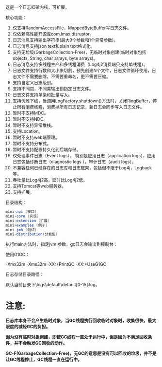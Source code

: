 这是一个日志框架内核，可扩展。

核心功能：

01. 仅支持RandomAccessFile，MappedByteBuffer写日志文件。
02. 仅依赖高性能开源库com.lmax.disruptor。
03. 日志消息支持输出字符串(最大9个参数和1个异常参数)。
04. 日志消息支持json text和plain text格式化。
05. 支持无垃圾(GarbageCollection-Free)，无临时对象创建(临时对象包括objects, String, char arrays, byte arrays)。
06. 日志消息支持多线程生产和多线程消费（Log4j2消费端只支持单线程）。
07. 日志文件支持行数和大小来切割，预先创建N个文件，日志文件循环使用，日志文件不需要删除，不需要重命名，更不需要压缩。
08. 支持自定义日志级别。
09. 支持不同包，不同类输出到指定日志文件。
10. 日志文件支持单条和批量写入。
11. 支持优雅下线，当调用LogFactory.shutdown()方法时，关闭RingBuffer，停止所有消费线程，消费掉所有日志记录，新日志会同步写入日志文件。
12. 暂时不支持MDC。
13. 暂时不支持NDC。
14. 暂时不支持异常堆栈。
15. 支持Location。
16. 暂时不支持web端管理。
17. 暂时不支持分布式。
18. 暂时不支持配置持久化到后端存储。
19. 仅处理事件日志（Event logs）。 特别是应用日志（application logs），应用日志包括诊断日志（diagnostic logs ），审计日志（audit logs）。
20. 不兼容任何已经存在的日志库和日志框架，包括但不限于Log4j，Logback等。
21. 吞吐量比Log4j2高，延时比Log4j2低。
22. 支持Tomcat等web服务器。
23. 支持扩展。

目录结构：

```java
mini-api (接口)
mini-core (实现)
mini-extension (扩展)
mini-examples (例子)
mini-jmh (测试)
mini-distribution(分发包)
```

执行main方法时，指定jvm 参数，gc日志会输出到控制台：

使用G1GC：

-Xmx32m -Xms32m -XX:+PrintGC -XX:+UseG1GC

日志存储目录路径：

默认当前目录下\logs\default\default[0-15].log。

# **注意:**

**日志库本身不会产生临时对象，当GC线程执行回收临时对象时，收集很快，最大限度的减轻GC的负担。**

**因为没有临时对象创建，即使GC线程一直处于运行中，但是因为不满足回收条件，并不会触发GC回收的动作。**

**GC-F(GarbageCollection-Free)，无GC的意思是没有可以回收的垃圾，并不是让GC线程停止，GC线程一直在运行中。**
